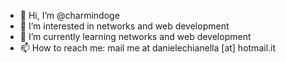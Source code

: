 - 👋 Hi, I’m @charmindoge
- 👀 I’m interested in networks and web development
- 🌱 I’m currently learning networks and web development
- 📫 How to reach me: mail me at danielechianella [at] hotmail.it
